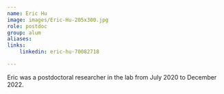 ```yaml
---
name: Eric Hu
image: images/Eric-Hu-205x300.jpg
role: postdoc
group: alum
aliases:
links:
    linkedin: eric-hu-70082718

---
```


Eric was a postdoctoral researcher in the lab from July 2020 to December 2022.